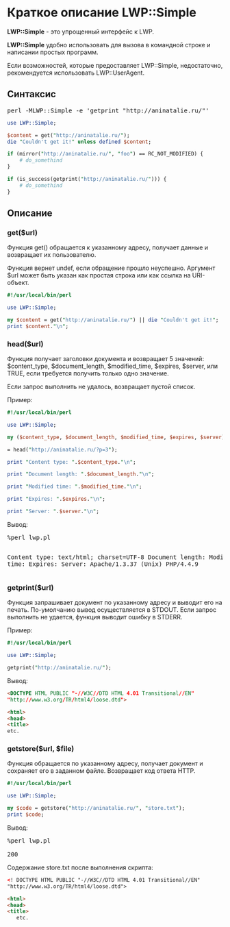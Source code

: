 ﻿# Краткое описание LWP::Simple

**LWP::Simple** - это упрощенный интерфейс к LWP.

**LWP::Simple** удобно использовать для вызова в командной строке и написании простых программ.

Если возможностей, которые предоставляет LWP::Simple, недостаточно, рекомендуется использовать LWP::UserAgent.

## Синтаксис

<pre>
perl -MLWP::Simple -e 'getprint "http://aninatalie.ru/"'
</pre>

```perl
use LWP::Simple;

$content = get("http://aninatalie.ru/");
die "Couldn't get it!" unless defined $content;

if (mirror("http://aninatalie.ru/", "foo") == RC_NOT_MODIFIED) {
	# do_somethind
}

if (is_success(getprint("http://aninatalie.ru/"))) {
	# do_somethind
}
```

## Описание

### get($url)

Функция get() обращается к указанному адресу, получает данные и возвращает их пользователю.

Функция вернет undef, если обращение прошло неуспешно. Аргумент $url может быть указан как простая строка или как ссылка на URI-объект.

```perl
#!/usr/local/bin/perl

use LWP::Simple;

my $content = get("http://aninatalie.ru/") || die "Couldn't get it!";
print $content."\n";
```

### head($url)

Функция получает заголовки документа и возвращает 5 значений: $content_type, $document_length, $modified_time, $expires, $server, или TRUE, если требуется получить только одно значение.

Если запрос выполнить не удалось, возвращает пустой список.

Пример:

```perl
#!/usr/local/bin/perl

use LWP::Simple;

my ($content_type, $document_length, $modified_time, $expires, $server) 

= head("http://aninatalie.ru/?p=3");

print "Content type: ".$content_type."\n";

print "Document length: ".$document_length."\n";

print "Modified time: ".$modified_time."\n";

print "Expires: ".$expires."\n";

print "Server: ".$server."\n";
```

<p>Вывод:</p>
<pre>
%perl lwp.pl

Content type: text/html; charset=UTF-8
Document length:
Modified time:
Expires:
Server: Apache/1.3.37 (Unix) PHP/4.4.9
</pre>

### getprint($url)

Функция запрашивает документ по указанному адресу и выводит его на печать. По-умолчанию вывод
осуществляется в STDOUT. Если запрос выполнить не удается, функция выводит ошибку в STDERR.

Пример:

```perl
#!/usr/local/bin/perl

use LWP::Simple;

getprint("http://aninatalie.ru/");
```

Вывод:

```html
<DOCTYPE HTML PUBLIC "-//W3C//DTD HTML 4.01 Transitional//EN"
"http://www.w3.org/TR/html4/loose.dtd">

<html>
<head>
<title>
etc.
```

### getstore($url, $file)

Функция обращается по указанному адресу, получает документ и сохраняет его в заданном файле. Возвращает код ответа HTTP.

```perl
#!/usr/local/bin/perl

use LWP::Simple;

my $code = getstore("http://aninatalie.ru/", "store.txt");
print $code;
```

Вывод:
<pre>
%perl lwp.pl

200
</pre>

Содержание store.txt после выполнения скрипта:

```html
<! DOCTYPE HTML PUBLIC "-//W3C//DTD HTML 4.01 Transitional//EN"
"http://www.w3.org/TR/html4/loose.dtd">

<html>
<head>
<title>
   etc.
```

